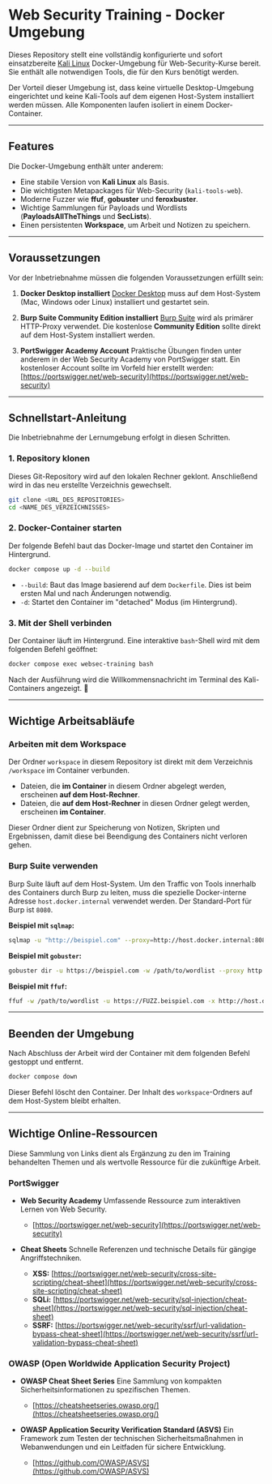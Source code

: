 # Web Security Training - Docker Umgebung

Dieses Repository stellt eine vollständig konfigurierte und sofort einsatzbereite [Kali Linux](https://www.kali.org/) Docker-Umgebung für Web-Security-Kurse bereit. Sie enthält alle notwendigen Tools, die für den Kurs benötigt werden.

Der Vorteil dieser Umgebung ist, dass keine virtuelle Desktop-Umgebung eingerichtet und keine Kali-Tools auf dem eigenen Host-System installiert werden müssen. Alle Komponenten laufen isoliert in einem Docker-Container.

---
## Features

Die Docker-Umgebung enthält unter anderem:
* Eine stabile Version von **Kali Linux** als Basis.
* Die wichtigsten Metapackages für Web-Security (`kali-tools-web`).
* Moderne Fuzzer wie **ffuf**, **gobuster** und **feroxbuster**.
* Wichtige Sammlungen für Payloads und Wordlists (**PayloadsAllTheThings** und **SecLists**).
* Einen persistenten **Workspace**, um Arbeit und Notizen zu speichern.

---
## Voraussetzungen

Vor der Inbetriebnahme müssen die folgenden Voraussetzungen erfüllt sein:

1.  **Docker Desktop installiert**
    [Docker Desktop](https://www.docker.com/products/docker-desktop/) muss auf dem Host-System (Mac, Windows oder Linux) installiert und gestartet sein.

2.  **Burp Suite Community Edition installiert**
    [Burp Suite](https://portswigger.net/burp/communitydownload) wird als primärer HTTP-Proxy verwendet. Die kostenlose **Community Edition** sollte direkt auf dem Host-System installiert werden.

3.  **PortSwigger Academy Account**
    Praktische Übungen finden unter anderem in der Web Security Academy von PortSwigger statt. Ein kostenloser Account sollte im Vorfeld hier erstellt werden: [https://portswigger.net/web-security](https://portswigger.net/web-security)

---
## Schnellstart-Anleitung

Die Inbetriebnahme der Lernumgebung erfolgt in diesen Schritten.

### 1. Repository klonen

Dieses Git-Repository wird auf den lokalen Rechner geklont. Anschließend wird in das neu erstellte Verzeichnis gewechselt.

```bash
git clone <URL_DES_REPOSITORIES>
cd <NAME_DES_VERZEICHNISSES>
```

### 2. Docker-Container starten

Der folgende Befehl baut das Docker-Image und startet den Container im Hintergrund.

```bash
docker compose up -d --build
```
* `--build`: Baut das Image basierend auf dem `Dockerfile`. Dies ist beim ersten Mal und nach Änderungen notwendig.
* `-d`: Startet den Container im "detached" Modus (im Hintergrund).

### 3. Mit der Shell verbinden

Der Container läuft im Hintergrund. Eine interaktive `bash`-Shell wird mit dem folgenden Befehl geöffnet:

```bash
docker compose exec websec-training bash
```
Nach der Ausführung wird die Willkommensnachricht im Terminal des Kali-Containers angezeigt. 🚀

---
## Wichtige Arbeitsabläufe

### Arbeiten mit dem Workspace

Der Ordner `workspace` in diesem Repository ist direkt mit dem Verzeichnis `/workspace` im Container verbunden.

* Dateien, die **im Container** in diesem Ordner abgelegt werden, erscheinen **auf dem Host-Rechner**.
* Dateien, die **auf dem Host-Rechner** in diesen Ordner gelegt werden, erscheinen **im Container**.

Dieser Ordner dient zur Speicherung von Notizen, Skripten und Ergebnissen, damit diese bei Beendigung des Containers nicht verloren gehen.

### Burp Suite verwenden

Burp Suite läuft auf dem Host-System. Um den Traffic von Tools innerhalb des Containers durch Burp zu leiten, muss die spezielle Docker-interne Adresse `host.docker.internal` verwendet werden. Der Standard-Port für Burp ist `8080`.

**Beispiel mit `sqlmap`:**
```bash
sqlmap -u "http://beispiel.com" --proxy=http://host.docker.internal:8080
```

**Beispiel mit `gobuster`:**
```bash
gobuster dir -u https://beispiel.com -w /path/to/wordlist --proxy http://host.docker.internal:8080 -k
```

**Beispiel mit `ffuf`:**
```bash
ffuf -w /path/to/wordlist -u https://FUZZ.beispiel.com -x http://host.docker.internal:8080
```

---
## Beenden der Umgebung

Nach Abschluss der Arbeit wird der Container mit dem folgenden Befehl gestoppt und entfernt.

```bash
docker compose down
```
Dieser Befehl löscht den Container. Der Inhalt des `workspace`-Ordners auf dem Host-System bleibt erhalten.

---
## Wichtige Online-Ressourcen

Diese Sammlung von Links dient als Ergänzung zu den im Training behandelten Themen und als wertvolle Ressource für die zukünftige Arbeit.

### PortSwigger
* **Web Security Academy**
    Umfassende Ressource zum interaktiven Lernen von Web Security.
    * [https://portswigger.net/web-security](https://portswigger.net/web-security)

* **Cheat Sheets**
    Schnelle Referenzen und technische Details für gängige Angriffstechniken.
    * **XSS:** [https://portswigger.net/web-security/cross-site-scripting/cheat-sheet](https://portswigger.net/web-security/cross-site-scripting/cheat-sheet)
    * **SQLi:** [https://portswigger.net/web-security/sql-injection/cheat-sheet](https://portswigger.net/web-security/sql-injection/cheat-sheet)
    * **SSRF:** [https://portswigger.net/web-security/ssrf/url-validation-bypass-cheat-sheet](https://portswigger.net/web-security/ssrf/url-validation-bypass-cheat-sheet)

### OWASP (Open Worldwide Application Security Project)
* **OWASP Cheat Sheet Series**
    Eine Sammlung von kompakten Sicherheitsinformationen zu spezifischen Themen.
    * [https://cheatsheetseries.owasp.org/](https://cheatsheetseries.owasp.org/)

* **OWASP Application Security Verification Standard (ASVS)**
    Ein Framework zum Testen der technischen Sicherheitsmaßnahmen in Webanwendungen und ein Leitfaden für sichere Entwicklung.
    * [https://github.com/OWASP/ASVS](https://github.com/OWASP/ASVS)